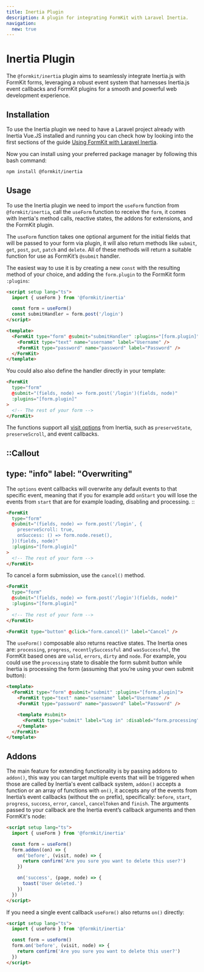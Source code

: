 ```yaml
---
title: Inertia Plugin
description: A plugin for integrating FormKit with Laravel Inertia.
navigation: 
  new: true
---
```


# Inertia Plugin

The `@formkit/inertia` plugin aims to seamlessly integrate Inertia.js with FormKit forms, leveraging a robust event system that harnesses Inertia.js event callbacks and FormKit plugins for a smooth and powerful web development experience.

## Installation

To use the Inertia plugin we need to have a Laravel project already with Inertia Vue.JS installed and running you can check how by looking into the first sections of the guide [Using FormKit with Laravel Inertia](/guides/using-formkit-with-laravel-inertia).

Now you can install using your preferred package manager by following this bash command:

```bash
npm install @formkit/inertia
```

## Usage

To use the Inertia plugin we need to import the `useForm` function from `@formkit/inertia`, call the `useForm` function to receive the `form`, it comes with Inertia's method calls, reactive states, the addons for extensions, and the FormKit plugin.

The `useForm` function takes one optional argument for the initial fields that will be passed to your form via plugin, it will also return methods like `submit`, `get`, `post`, `put`, `patch` and `delete`. All of these methods will return a suitable function for use as FormKit’s `@submit` handler.

The easiest way to use it is by creating a new `const` with the resulting method of your choice, and adding the `form.plugin` to the FormKit form `:plugins`:

```html
<script setup lang="ts">
  import { useForm } from '@formkit/inertia'

  const form = useForm()
  const submitHandler = form.post('/login')
</script>

<template>
  <FormKit type="form" @submit="submitHandler" :plugins="[form.plugin]">
    <FormKit type="text" name="username" label="Username" />
    <FormKit type="password" name="password" label="Password" />
  </FormKit>
</template>
```

You could also also define the handler directly in your template:

```html
<FormKit
  type="form"
  @submit="(fields, node) => form.post('/login')(fields, node)"
  :plugins="[form.plugin]"
>
  <!-- The rest of your form -->
</FormKit>
```

The functions support all [visit options](https://inertiajs.com/manual-visits) from Inertia, such as `preserveState`, `preserveScroll`, and event callbacks.

::Callout
---
type: "info"
label: "Overwriting"
---
The <code>options</code> event callbacks will overwrite any default events to that specific event, meaning that if you for example add <code>onStart</code> you will lose the events from <code>start</code> that are for example loading, disabling and processing.
::

```html
<FormKit
  type="form"
  @submit="(fields, node) => form.post('/login', {
    preserveScroll: true,
    onSuccess: () => form.node.reset(),
  })(fields, node)"
  :plugins="[form.plugin]"
>
  <!-- The rest of your form -->
</FormKit>
```

To cancel a form submission, use the `cancel()` method.

```html
<FormKit
  type="form"
  @submit="(fields, node) => form.post('/login')(fields, node)"
  :plugins="[form.plugin]"
>
  <!-- The rest of your form -->
</FormKit>

<FormKit type="button" @click="form.cancel()" label="Cancel" />
```

The `useForm()` composable also returns reactive states. The Inertia ones are: `processing`, `progress`, `recentlySuccessful` and `wasSuccessful`, the FormKit based ones are `valid`, `errors`, `dirty` and `node`. For example, you could use the `processing` state to disable the form submit button while Inertia is processing the form (assuming that you’re using your own submit button):

```html
<template>
  <FormKit type="form" @submit="submit" :plugins="[form.plugin]">
    <FormKit type="text" name="username" label="Username" />
    <FormKit type="password" name="password" label="Password" />

    <template #submit>
      <FormKit type="submit" label="Log in" :disabled="form.processing" />
    </template>
  </FormKit>
</template>
```

## Addons

The main feature for extending functionality is by passing addons to `addon()`, this way you can target multiple events that will be triggered when those are called by Inertia's event callback system, `addon()` accepts a function or an array of functions with `on()`, it accepts any of the events from Inertia’s event callbacks (without the `on` prefix), specifically: `before`, `start`, `progress`, `success`, `error`, `cancel`, `cancelToken` and `finish`. The arguments passed to your callback are the Inertia event’s callback arguments and then FormKit's node:

```html
<script setup lang="ts">
  import { useForm } from '@formkit/inertia'

  const form = useForm()
  form.addon((on) => {
    on('before', (visit, node) => {
      return confirm('Are you sure you want to delete this user?')
    })

    on('success', (page, node) => {
      toast('User deleted.')
    })
  })
</script>
```

If you need a single event callback `useForm()` also returns `on()` directly:

```html
<script setup lang="ts">
  import { useForm } from '@formkit/inertia'

  const form = useForm()
  form.on('before', (visit, node) => {
    return confirm('Are you sure you want to delete this user?')
  })
</script>
```
